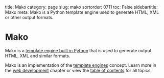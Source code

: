 title: Mako
category: page
slug: mako
sortorder: 0711
toc: False
sidebartitle: Mako
meta: Mako is a Python template engine used to generate HTML, XML or other output formats.


# Mako
Mako is a [template engine built in Python](/template-engines.html) that is
used to generate output HTML, XML and similar formats.

<div class="well see-also">Mako is an implementation of the <a href="/template-engines.html">template engines</a> concept. Learn more in the <a href="/web-development.html">web development</a> chapter or view the <a href="/table-of-contents.html">table of contents</a> for all topics.</div>


